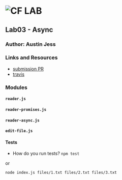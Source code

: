 # ![CF](http://i.imgur.com/7v5ASc8.png) LAB

## Lab03 - Async

### Author: Austin Jess

### Links and Resources

- [submission PR](https://github.com/401-advanced-javascript-austinjess/lab03-Async/pull/7)
- [travis](https://travis-ci.com/401-advanced-javascript-austinjess/lab03-Async)

### Modules

#### `reader.js`

#### `reader-promises.js`

#### `reader-async.js`

#### `edit-file.js`

#### Tests

- How do you run tests?
  `npm test`

or

`node index.js files/1.txt files/2.txt files/3.txt`
